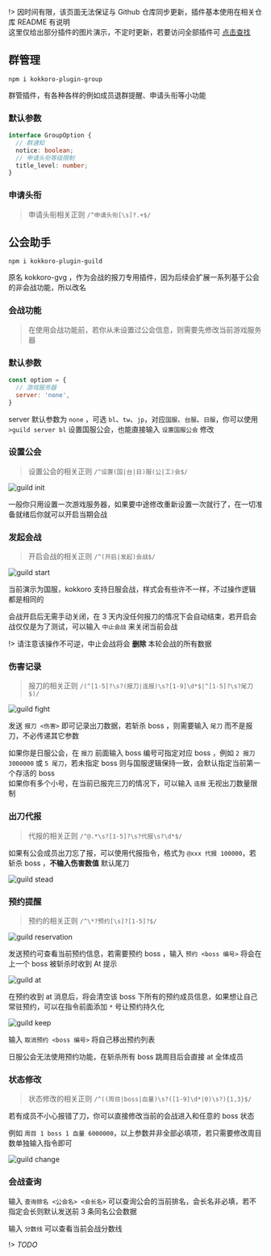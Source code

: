 !> 因时间有限，该页面无法保证与 Github 仓库同步更新，插件基本使用在相关仓库 README 有说明  
这里仅给出部分插件的图片演示，不定时更新，若要访问全部插件可 [点击查找](https://github.com/kokkorojs)

## 群管理
``` shell
npm i kokkoro-plugin-group
```

群管插件，有各种各样的例如成员退群提醒、申请头衔等小功能

### 默认参数
``` typescript
interface GroupOption {
  // 群通知
  notice: boolean;
  // 申请头衔等级限制
  title_level: number;
}
```

### 申请头衔
> 申请头衔相关正则 `/^申请头衔[\s]?.+$/`

## 公会助手

``` shell
npm i kokkoro-plugin-guild
```

原名 kokkoro-gvg ，作为会战的报刀专用插件，因为后续会扩展一系列基于公会的非会战功能，所以改名

### 会战功能

> 在使用会战功能前，若你从未设置过公会信息，则需要先修改当前游戏服务器

### 默认参数

``` javascript
const option = {
  // 游戏服务器
  server: 'none',
}
```
server 默认参数为 `none` ，可选 `bl`、`tw`、`jp`，对应`国服`、`台服`、`日服`，你可以使用 `>guild server bl` 设置国服公会，也能直接输入 `设置国服公会` 修改

### 设置公会

> 设置公会的相关正则 `/^设置(国|台|日)服(公|工)会$/`

![guild init](../images/illustrate/guild_init.png)

一般你只用设置一次游戏服务器，如果要中途修改重新设置一次就行了，在一切准备就绪后你就可以开启当期会战

### 发起会战

> 开启会战的相关正则 `/^(开启|发起)会战$/`

![guild start](../images/illustrate/guild_start.png)

当前演示为国服，kokkoro 支持日服会战，样式会有些许不一样，不过操作逻辑都是相同的

会战开启后无需手动关闭，在 3 天内没任何报刀的情况下会自动结束，若开启会战仅仅是为了测试，可以输入 `中止会战` 来关闭当前会战

!> 请注意该操作不可逆，中止会战将会 **删除** 本轮会战的所有数据

### 伤害记录

> 报刀的相关正则 `/(^[1-5]?\s?(报刀|连报)\s?[1-9]\d*$|^[1-5]?\s?尾刀$)/`

![guild fight](../images/illustrate/fight.png)

发送 `报刀 <伤害>` 即可记录出刀数据，若斩杀 boss ，则需要输入 `尾刀` 而不是报刀，不必传递其它参数

如果你是日服公会，在 `报刀` 前面输入 boss 编号可指定对应 boss ，例如 `2 报刀 3000000` 或 `5 尾刀`，若未指定 boss 则与国服逻辑保持一致，会默认指定当前第一个存活的 boss  
如果你有多个小号，在当前已报完三刀的情况下，可以输入 `连报` 无视出刀数量限制

### 出刀代报

> 代报的相关正则 `/^@.*\s?[1-5]?\s?代报\s?\d*$/`

如果有公会成员出刀忘了报，可以使用代报指令，格式为 `@xxx 代报 100000`，若斩杀 boss ，**不输入伤害数值** 默认尾刀

![guild stead](../images/illustrate/stead.png)

### 预约提醒

> 预约的相关正则 `/^\*?预约[\s]?[1-5]?$/`

![guild reservation](../images/illustrate/reservation.png)

发送预约可查看当前预约信息，若需要预约 boss ，输入 `预约 <boss 编号>` 将会在上一个 boss 被斩杀时收到 At 提示

![guild at](../images/illustrate/guild_at.png)

在预约收到 at 消息后，将会清空该 boss 下所有的预约成员信息，如果想让自己常驻预约，可以在指令前面添加 `*` 号让预约持久化

![guild keep](../images/illustrate/guild_keep.png)

输入 `取消预约 <boss 编号>` 将自己移出预约列表

日服公会无法使用预约功能，在斩杀所有 boss 跳周目后会直接 at 全体成员

### 状态修改

> 状态修改的相关正则 `/^((周目|boss|血量)\s?([1-9]\d*|0)\s?){1,3}$/`

若有成员不小心报错了刀，你可以直接修改当前的会战进入和任意的 boss 状态

例如 `周目 1 boss 1 血量 6000000`，以上参数并非全部必填项，若只需要修改周目数单独输入指令即可

![guild change](../images/illustrate/guild_change.png)

### 会战查询

输入 `查询排名 <公会名> <会长名>` 可以查询公会的当前排名，会长名非必填，若不指定会长则默认发送前 3 条同名公会数据

输入 `分数线` 可以查看当前会战分数线

!> _TODO_